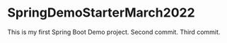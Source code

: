 # SpringDemoStarterMarch2022

This is my first Spring Boot Demo project.
Second commit.
Third commit.